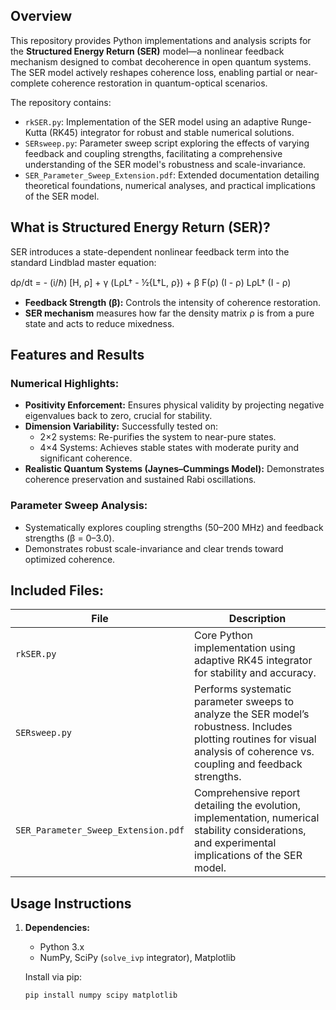 ## Overview  
This repository provides Python implementations and analysis scripts for the **Structured Energy Return (SER)** model—a nonlinear feedback mechanism designed to combat decoherence in open quantum systems. The SER model actively reshapes coherence loss, enabling partial or near-complete coherence restoration in quantum-optical scenarios.

The repository contains:

- `rkSER.py`: Implementation of the SER model using an adaptive Runge-Kutta (RK45) integrator for robust and stable numerical solutions.
- `SERsweep.py`: Parameter sweep script exploring the effects of varying feedback and coupling strengths, facilitating a comprehensive understanding of the SER model's robustness and scale-invariance.
- `SER_Parameter_Sweep_Extension.pdf`: Extended documentation detailing theoretical foundations, numerical analyses, and practical implications of the SER model.

## What is Structured Energy Return (SER)?
SER introduces a state-dependent nonlinear feedback term into the standard Lindblad master equation:

dρ/dt = - (i/ℏ) [H, ρ] + γ (LρL† - ½{L†L, ρ}) + β F(ρ) (I - ρ) LρL† (I - ρ)


- **Feedback Strength (β):** Controls the intensity of coherence restoration.
- **SER mechanism** measures how far the density matrix ρ is from a pure state and acts to reduce mixedness.

## Features and Results

### Numerical Highlights:
- **Positivity Enforcement:** Ensures physical validity by projecting negative eigenvalues back to zero, crucial for stability.
- **Dimension Variability:** Successfully tested on:
  - 2×2 systems: Re-purifies the system to near-pure states.
  - 4×4 Systems: Achieves stable states with moderate purity and significant coherence.
- **Realistic Quantum Systems (Jaynes–Cummings Model):** Demonstrates coherence preservation and sustained Rabi oscillations.

### Parameter Sweep Analysis:
- Systematically explores coupling strengths (50–200 MHz) and feedback strengths (β = 0–3.0).
- Demonstrates robust scale-invariance and clear trends toward optimized coherence.

## Included Files:

| File                            | Description |
|---------------------------------|--------------------------------------------|
| `rkSER.py`                      | Core Python implementation using adaptive RK45 integrator for stability and accuracy. |
| `SERsweep.py`                   | Performs systematic parameter sweeps to analyze the SER model’s robustness. Includes plotting routines for visual analysis of coherence vs. coupling and feedback strengths. |
| `SER_Parameter_Sweep_Extension.pdf` | Comprehensive report detailing the evolution, implementation, numerical stability considerations, and experimental implications of the SER model. |

## Usage Instructions

1. **Dependencies:**
   - Python 3.x
   - NumPy, SciPy (`solve_ivp` integrator), Matplotlib

   Install via pip:
   ```bash
   pip install numpy scipy matplotlib
